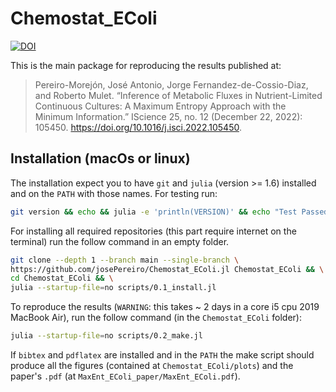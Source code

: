 # Chemostat_EColi

<!-- [![Build Status](https://github.com/josePereiro/Chemostat_EColi.jl/workflows/CI/badge.svg)](https://github.com/josePereiro/Chemostat_EColi.jl/actions) -->

[![DOI](https://zenodo.org/badge/355884387.svg)](https://zenodo.org/badge/latestdoi/355884387)

This is the main package for reproducing the results published at:

> Pereiro-Morejón, José Antonio, Jorge Fernandez-de-Cossio-Diaz, and Roberto Mulet. “Inference of Metabolic Fluxes in Nutrient-Limited Continuous Cultures: A Maximum Entropy Approach with the Minimum Information.” IScience 25, no. 12 (December 22, 2022): 105450. https://doi.org/10.1016/j.isci.2022.105450.


## Installation (macOs or linux)

The installation expect you to have `git` and `julia` (version >= 1.6) installed and on the `PATH` with those names.
For testing run:

```bash
git version && echo && julia -e 'println(VERSION)' && echo "Test Passed"
```

For installing all required repositories (this part require internet on the terminal) run the follow command in an empty folder.

```bash
git clone --depth 1 --branch main --single-branch \
https://github.com/josePereiro/Chemostat_EColi.jl Chemostat_EColi && \
cd Chemostat_EColi && \
julia --startup-file=no scripts/0.1_install.jl
```

To reproduce the results (`WARNING`: this takes ~ 2 days in a core i5 cpu 2019 MacBook Air), run the follow command (in the `Chemostat_EColi` folder):

```bash
julia --startup-file=no scripts/0.2_make.jl
```

If `bibtex` and `pdflatex` are installed and in the `PATH` the make script should produce all the figures (contained at `Chemostat_EColi/plots`) and the paper's `.pdf` (at `MaxEnt_EColi_paper/MaxEnt_EColi.pdf`).
